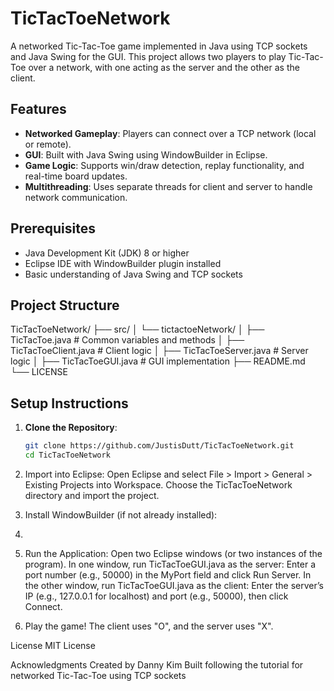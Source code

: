 # TicTacToeNetwork

A networked Tic-Tac-Toe game implemented in Java using TCP sockets and Java Swing for the GUI. This project allows two players to play Tic-Tac-Toe over a network, with one acting as the server and the other as the client.

## Features
- **Networked Gameplay**: Players can connect over a TCP network (local or remote).
- **GUI**: Built with Java Swing using WindowBuilder in Eclipse.
- **Game Logic**: Supports win/draw detection, replay functionality, and real-time board updates.
- **Multithreading**: Uses separate threads for client and server to handle network communication.

## Prerequisites
- Java Development Kit (JDK) 8 or higher
- Eclipse IDE with WindowBuilder plugin installed
- Basic understanding of Java Swing and TCP sockets

## Project Structure
TicTacToeNetwork/
├── src/
│   └── tictactoeNetwork/
│       ├── TicTacToe.java        # Common variables and methods
│       ├── TicTacToeClient.java  # Client logic
│       ├── TicTacToeServer.java  # Server logic
│       ├── TicTacToeGUI.java     # GUI implementation
├── README.md
└── LICENSE 


## Setup Instructions
1. **Clone the Repository**:
   ```bash
   git clone https://github.com/JustisDutt/TicTacToeNetwork.git
   cd TicTacToeNetwork
2. Import into Eclipse:
Open Eclipse and select File > Import > General > Existing Projects into Workspace.
Choose the TicTacToeNetwork directory and import the project.

4. Install WindowBuilder (if not already installed):
5. 
6. Run the Application:
Open two Eclipse windows (or two instances of the program).
In one window, run TicTacToeGUI.java as the server:
Enter a port number (e.g., 50000) in the MyPort field and click Run Server.
In the other window, run TicTacToeGUI.java as the client:
Enter the server’s IP (e.g., 127.0.0.1 for localhost) and port (e.g., 50000), then click Connect.

8. Play the game! The client uses "O", and the server uses "X".



License
MIT License

Acknowledgments
Created by Danny Kim
Built following the tutorial for networked Tic-Tac-Toe using TCP sockets
